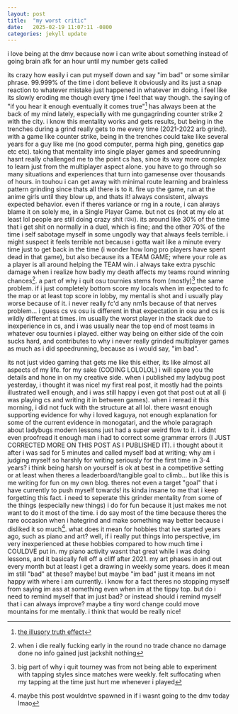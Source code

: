 ```yaml
---
layout: post
title:  "my worst critic"
date:   2025-02-19 11:07:11 -0800
categories: jekyll update
---
```

i love being at the dmv because
now i can write about something
instead of going brain afk for an
hour until my number gets called

its crazy how easily i can put myself
down and say "im bad" or some
similar phrase. 99.999% of the time
i dont believe it obviously and its
just a snap reaction to whatever
mistake just happened in whatever
im doing. i feel like its slowly
eroding me though every tjme i feel
that way though. the saying of "if
you hear it enough eventually it
comes true"[^1] has always been at the
back of my mind lately, especially
with me gungagrinding counter
strike 2 with the city. i know this
mentality works and gets results,
but being in the trenches during a
grind really gets to me every time
(2021-2022 arb grind). with a
game like counter strike, being in
the trenches could take like several
years for a guy like me (no good
computer, perma high ping, genetics gap etc etc). taking
that mentality into single player
games and speedrunning hasnt
really challenged me to the point cs
has, since its way more
complex to learn just from the
multiplayer aspect alone. you have to go through so many situations and experiences that turn into gamesense over thousands of hours. in touhou i
can get away with minimal route
learning and brainless pattern
grinding since thats all there is to it.
fire up the game, run at the anime
girls until they blow up, and thats it!
always consistent, always expected
behavior. even if theres variance or
rng in a route, i can always blame it
on solely me, in a Single Player
Game. but not cs (not at my elo at
least lol people are still doing crazy
shit <sub><sup>(12k)</sup></sub>). its around like 30% of the time
that i get shit on normally in a duel,
which is fine; and the other 70% of
the time i self sabotage myself in
some ungodly way that always feels
terrible. i might suspect it feels
terrible not because i gotta wait like
a minute every time just to get back
in the time (i wonder how long pro
players have spent dead in that
game), but also because its a TEAM
GAME; where your role as a player
is all around helping the TEAM win. i
always take extra pyschic damage
when i realize how badly my death
affects my teams round winning
chances[^2]. a part of why i
quit osu tournies stems from
(mostly)[^3] the same problem. if i just
completely bottom score my locals
when im expected to fc the map or
at least top score in lobby, my
mental is shot and i usually play
worse because of it. i never really
fc'd any nm1s because of that
nerves problem... i guess cs vs osu
is different in that expectation in
osu and cs is wildly different at
times. im usually the worst player in
the stack due to inexperience in cs,
and i was usually near the top end
of most teams in whatever osu
tournies i played. either way being
on either side of the coin sucks
hard, and contributes to why i never
really grinded multiplayer games as
much as i did speedrunning,
because as i would say, "im bad".

its not just video gaming that gets
me like this either, its like almost all
aspects of my life. for my sake
(CODING LOLOLOL) i will spare you
the details and hone in on my
creative side. when i published my
ladybug post yesterday, i thought it
was nice! my first real post, it
mostly had the points illustrated
well enough, and i was still happy i
even got that post out at all (i was
playing cs and writing it in between
games). when i reread it this morning,
i did not fuck with the structure at
all lol. there wasnt enough
supporting evidence for why i loved
kaguya, not enough explanation for
some of the current evidence in
monogatari, and the whole
paragraph about ladybugs modern
lessons just had a super weird flow
to it. i didnt even proofread it enough man 
i had to correct some grammar errors (I JUST CORRECTED MORE ON THIS POST AS I PUBLISHED IT).
i thought about it after i was
sad for 5 minutes and called myself
bad at writing; why am i judging
myself so harshly for writing
seriously for the first time in 3-4
years? i think being harsh on
yourself is ok at best in a
competitive setting or at least when
theres a leaderboard/tangible goal
to climb... but like this is me writing
for fun on my own blog. theres not
even a target "goal" that i have
currently to push myself towards!
its kinda insane to me that i keep
forgetting this fact. i need to
seperate this grinder mentality from
some of the things (especially new
things) i do for fun because it just
makes me not want to do it most of
the time. i do say most of the time
because theres the rare occasion
when i hategrind and make
something way better because i
disliked it so much[^4].
what does it mean for hobbies that
ive started years ago, such as piano
and art? well, if i really put things
into perspective, im very
inexperienced at these hobbies
compared to how much time i
COULDVE put in. my piano activity
wasnt that great while i was doing
lessons, and it basically fell off a
cliff after 2021. my art phases in
and out every month but at least i
get a drawing in weekly some years.
does it mean im still "bad" at these?
maybe! but maybe "im bad" just it
means im not happy with where i
am currently. i know for a fact
theres no stopping myself from
saying im ass at something even
when im at the tippy top. but do i
need to remind myself that im just
bad? or instead should i remind
myself that i can always improve?
maybe a tiny word change could
move mountains for me mentally. i
think that would be really nice!

[^1]: [the illusory truth effect](https://thedecisionlab.com/biases/illusory-truth-effect)

[^2]: when i die really fucking early in the round no trade chance no damage done no info gained just jackshit nothing

[^3]: big part of why i quit tourney was from not being able to experiment with tapping styles since matches were weekly. felt suffocating when my tapping at the time just hurt me whenever i played

[^4]: maybe this post wouldntve spawned in if i wasnt going to the dmv today lmao
